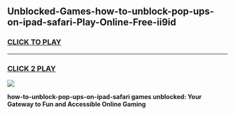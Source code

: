 
## Unblocked-Games-how-to-unblock-pop-ups-on-ipad-safari-Play-Online-Free-ii9id
<h3>
<a href="https://premium76.site?title=how-to-unblock-pop-ups-on-ipad-safari&ref=26A">CLICK TO PLAY</a></h3>
<hr>

<h3>
<a href="https://premium76.site?title=how-to-unblock-pop-ups-on-ipad-safari&ref=26A">CLICK 2 PLAY</a>
  
</h3>

<a href="https://premium76.site?title=how-to-unblock-pop-ups-on-ipad-safari&ref=26A"><img src="https://clearcache.store/games.png"></a>


**how-to-unblock-pop-ups-on-ipad-safari games unblocked: Your Gateway to Fun and Accessible Online Gaming**
